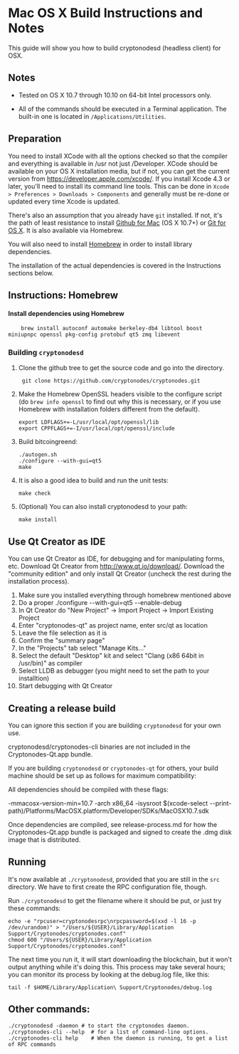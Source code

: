Mac OS X Build Instructions and Notes
====================================
This guide will show you how to build cryptonodesd (headless client) for OSX.

Notes
-----

* Tested on OS X 10.7 through 10.10 on 64-bit Intel processors only.

* All of the commands should be executed in a Terminal application. The
built-in one is located in `/Applications/Utilities`.

Preparation
-----------

You need to install XCode with all the options checked so that the compiler
and everything is available in /usr not just /Developer. XCode should be
available on your OS X installation media, but if not, you can get the
current version from https://developer.apple.com/xcode/. If you install
Xcode 4.3 or later, you'll need to install its command line tools. This can
be done in `Xcode > Preferences > Downloads > Components` and generally must
be re-done or updated every time Xcode is updated.

There's also an assumption that you already have `git` installed. If
not, it's the path of least resistance to install [Github for Mac](https://mac.github.com/)
(OS X 10.7+) or
[Git for OS X](https://code.google.com/p/git-osx-installer/). It is also
available via Homebrew.

You will also need to install [Homebrew](http://brew.sh) in order to install library
dependencies.

The installation of the actual dependencies is covered in the Instructions
sections below.

Instructions: Homebrew
----------------------

#### Install dependencies using Homebrew

        brew install autoconf automake berkeley-db4 libtool boost miniupnpc openssl pkg-config protobuf qt5 zmq libevent

### Building `cryptonodesd`

1. Clone the github tree to get the source code and go into the directory.

        git clone https://github.com/cryptonodes/cryptonodes.git

2.  Make the Homebrew OpenSSL headers visible to the configure script  (do ```brew info openssl``` to find out why this is necessary, or if you use Homebrew with installation folders different from the default).

        export LDFLAGS+=-L/usr/local/opt/openssl/lib
        export CPPFLAGS+=-I/usr/local/opt/openssl/include

3.  Build bitcoingreend:

        ./autogen.sh
        ./configure --with-gui=qt5
        make

4.  It is also a good idea to build and run the unit tests:

        make check

4.  (Optional) You can also install cryptonodesd to your path:

        make install

Use Qt Creator as IDE
------------------------
You can use Qt Creator as IDE, for debugging and for manipulating forms, etc.
Download Qt Creator from http://www.qt.io/download/. Download the "community edition" and only install Qt Creator (uncheck the rest during the installation process).

1. Make sure you installed everything through homebrew mentioned above
2. Do a proper ./configure --with-gui=qt5 --enable-debug
3. In Qt Creator do "New Project" -> Import Project -> Import Existing Project
4. Enter "cryptonodes-qt" as project name, enter src/qt as location
5. Leave the file selection as it is
6. Confirm the "summary page"
7. In the "Projects" tab select "Manage Kits..."
8. Select the default "Desktop" kit and select "Clang (x86 64bit in /usr/bin)" as compiler
9. Select LLDB as debugger (you might need to set the path to your installtion)
10. Start debugging with Qt Creator

Creating a release build
------------------------
You can ignore this section if you are building `cryptonodesd` for your own use.

cryptonodesd/cryptonodes-cli binaries are not included in the Cryptonodes-Qt.app bundle.

If you are building `cryptonodesd` or `cryptonodes-qt` for others, your build machine should be set up
as follows for maximum compatibility:

All dependencies should be compiled with these flags:

 -mmacosx-version-min=10.7
 -arch x86_64
 -isysroot $(xcode-select --print-path)/Platforms/MacOSX.platform/Developer/SDKs/MacOSX10.7.sdk

Once dependencies are compiled, see release-process.md for how the Cryptonodes-Qt.app
bundle is packaged and signed to create the .dmg disk image that is distributed.

Running
-------

It's now available at `./cryptonodesd`, provided that you are still in the `src`
directory. We have to first create the RPC configuration file, though.

Run `./cryptonodesd` to get the filename where it should be put, or just try these
commands:

    echo -e "rpcuser=cryptonodesrpc\nrpcpassword=$(xxd -l 16 -p /dev/urandom)" > "/Users/${USER}/Library/Application Support/Cryptonodes/cryptonodes.conf"
    chmod 600 "/Users/${USER}/Library/Application Support/Cryptonodes/cryptonodes.conf"

The next time you run it, it will start downloading the blockchain, but it won't
output anything while it's doing this. This process may take several hours;
you can monitor its process by looking at the debug.log file, like this:

    tail -f $HOME/Library/Application\ Support/Cryptonodes/debug.log

Other commands:
-------

    ./cryptonodesd -daemon # to start the cryptonodes daemon.
    ./cryptonodes-cli --help  # for a list of command-line options.
    ./cryptonodes-cli help    # When the daemon is running, to get a list of RPC commands
